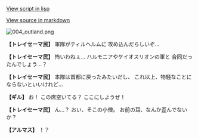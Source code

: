 [View script in lisp](../scripts/100201033.txt)

[View source in markdown](100201033.md)

![004_outland.png](../images/backgrounds/004_outland.png)

**【トレイセーマ民】**
軍隊がティルヘルムに
攻め込んだらしいぞ…

**【トレイセーマ民】**
怖いわねぇ…
ハルモニアやケイオスリオンの軍と
合同だったんでしょう…？

**【トレイセーマ民】**
本隊は首都に戻ったみたいだし、
これ以上、物騒なことに
ならないといいけれど…

**【ギル】**
お！
この席空いてる？
ここにしようぜ！

**【トレイセーマ民】**
ん…？
おい、そこの小僧。
お前の耳、なんか歪んでないか？

**【アルマス】**
！？
